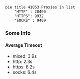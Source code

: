 
```mermaid
pie title 41063 Proxies in list
    "HTTP" : 28400
    "HTTPS": 9932
    "SOCKS" : 9409
```

### Some Info
#### Average Timeout

- mixed: 3.9s
- http: 2.3s
- https: 8.2s
- socks: 6.4s